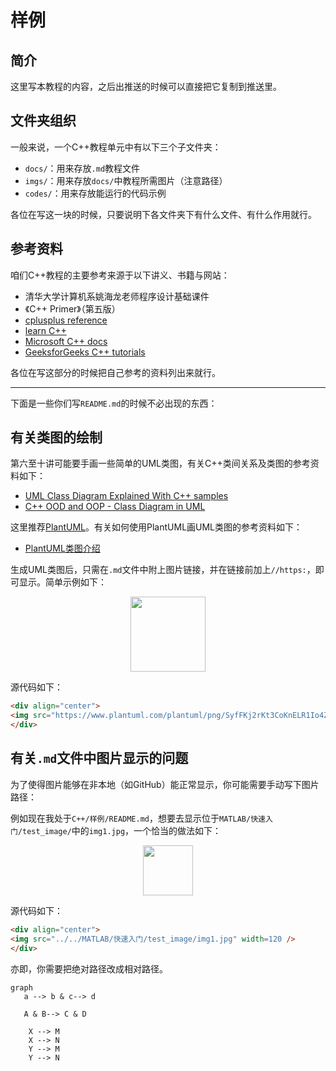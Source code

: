 # 样例

## 简介
这里写本教程的内容，之后出推送的时候可以直接把它复制到推送里。

## 文件夹组织
一般来说，一个C++教程单元中有以下三个子文件夹：
- <code>docs/</code>：用来存放<code>.md</code>教程文件
- <code>imgs/</code>：用来存放<code>docs/</code>中教程所需图片（注意路径）
- <code>codes/</code>：用来存放能运行的代码示例
  

各位在写这一块的时候，只要说明下各文件夹下有什么文件、有什么作用就行。

## 参考资料
咱们C++教程的主要参考来源于以下讲义、书籍与网站：
- 清华大学计算机系姚海龙老师程序设计基础课件
- 《C++ Primer》（第五版）
- [cplusplus reference](https://www.cplusplus.com/reference/)
- [learn C++](https://www.learncpp.com/)
- [Microsoft C++ docs](https://docs.microsoft.com/en-us/cpp/cpp/?view=msvc-170)
- [GeeksforGeeks C++ tutorials](https://www.geeksforgeeks.org/c-plus-plus/)

各位在写这部分的时候把自己参考的资料列出来就行。

---

下面是一些你们写<code>README.md</code>的时候不必出现的东西：

## 有关类图的绘制

第六至十讲可能要手画一些简单的UML类图，有关C++类间关系及类图的参考资料如下：
- [UML Class Diagram Explained With C++ samples](https://cppcodetips.wordpress.com/2013/12/23/uml-class-diagram-explained-with-c-samples/)
- [ C++ OOD and OOP - Class Diagram in UML](https://www.youtube.com/watch?v=thbxWbneJ6o)

这里推荐[PlantUML](http://www.plantuml.com/plantuml/uml/SyfFKj2rKt3CoKnELR1Io4ZDoSa70000)。有关如何使用PlantUML画UML类图的参考资料如下：
- [PlantUML类图介绍](https://plantuml.com/zh/class-diagram)

生成UML类图后，只需在<code>.md</code>文件中附上图片链接，并在链接前加上<code>//https:</code>，即可显示。简单示例如下：
<div align="center">    
<img src="https://www.plantuml.com/plantuml/png/SyfFKj2rKt3CoKnELR1Io4ZDoSa70000" width=120 />
</div>

源代码如下：
```html
<div align="center">    
<img src="https://www.plantuml.com/plantuml/png/SyfFKj2rKt3CoKnELR1Io4ZDoSa70000" width=120 />
</div>
```

## 有关<code>.md</code>文件中图片显示的问题

为了使得图片能够在非本地（如GitHub）能正常显示，你可能需要手动写下图片路径：

例如现在我处于<code>C++/样例/README.md</code>，想要去显示位于<code>MATLAB/快速入门/test_image/</code>中的<code>img1.jpg</code>，一个恰当的做法如下：
<div align="center">    
<img src="../../MATLAB/快速入门/test_image/img1.jpg" width=80 />
</div>

源代码如下：
```html
<div align="center">    
<img src="../../MATLAB/快速入门/test_image/img1.jpg" width=120 />
</div>
```

亦即，你需要把绝对路径改成相对路径。

```mermaid
graph 
   a --> b & c--> d
   
   A & B--> C & D
   
    X --> M
    X --> N
    Y --> M
    Y --> N
```
